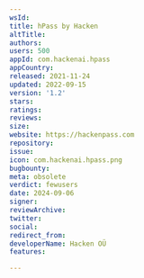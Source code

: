 ```yaml
---
wsId: 
title: hPass by Hacken
altTitle: 
authors: 
users: 500
appId: com.hackenai.hpass
appCountry: 
released: 2021-11-24
updated: 2022-09-15
version: '1.2'
stars: 
ratings: 
reviews: 
size: 
website: https://hackenpass.com
repository: 
issue: 
icon: com.hackenai.hpass.png
bugbounty: 
meta: obsolete
verdict: fewusers
date: 2024-09-06
signer: 
reviewArchive: 
twitter: 
social: 
redirect_from: 
developerName: Hacken OÜ
features: 

---
```


